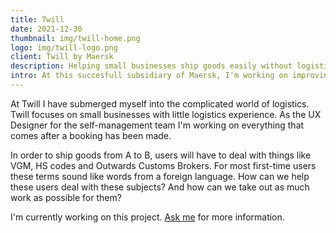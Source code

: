 ```yaml
---
title: Twill 
date: 2021-12-30
thumbnail: img/twill-home.png
logo: img/twill-logo.png
client: Twill by Maersk
description: Helping small businesses ship goods easily without logistics experience
intro: At this succesfull subsidiary of Maersk, I'm working on improving the experience for small companies that want to ship goods from A to B, but don't have the experience or the connections that other companies have.
---
```


At Twill I have submerged myself into the complicated world of logistics. Twill focuses on small businesses with little logistics experience. As the UX Designer for the self-management team I'm working on everything that comes after a booking has been made. 

In order to ship goods from A to B, users will have to deal with things like VGM, HS codes and Outwards Customs Brokers. For most first-time users these terms sound like words from a foreign language. How can we help these users deal with these subjects? And how can we take out as much work as possible for them?

I'm currently working on this project. [Ask me](mailto:twill@justinvenbrux.nl) for more information.

